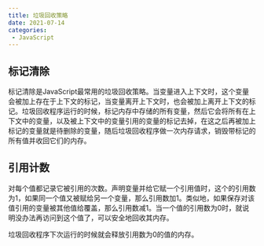 ```yaml
---
title: 垃圾回收策略
date: 2021-07-14
categories: 
 - JavaScript
---
```


## 标记清除
标记清除是JavaScript最常用的垃圾回收策略。当变量进入上下文时，这个变量会被加上存在于上下文的标记，当变量离开上下文时，也会被加上离开上下文的标记。垃圾回收程序运行的时候，标记内存中存储的所有变量，然后它会将所有在上下文中的变量，以及被上下文中的变量引用的变量的标记去掉，在这之后再被加上标记的变量就是待删除的变量，随后垃圾回收程序做一次内存请求，销毁带标记的所有值并收回它们的内存。

## 引用计数
对每个值都记录它被引用的次数。声明变量并给它赋一个引用值时，这个的引用数为1，如果同一个值又被赋给另一个变量，那么引用数加1。类似地，如果保存对该值引用的变量被其他值给覆盖，那么引用数减1。当一个值的引用数为0时，就说明没办法再访问到这个值了，可以安全地回收其内存。

垃圾回收程序下次运行的时候就会释放引用数为0的值的内存。